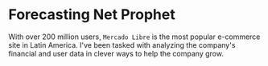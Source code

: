 # Forecasting Net Prophet

With over 200 million users, `Mercado Libre` is the most popular e-commerce site in Latin America. I've been tasked with analyzing the company's financial and user data in clever ways to help the company grow.
